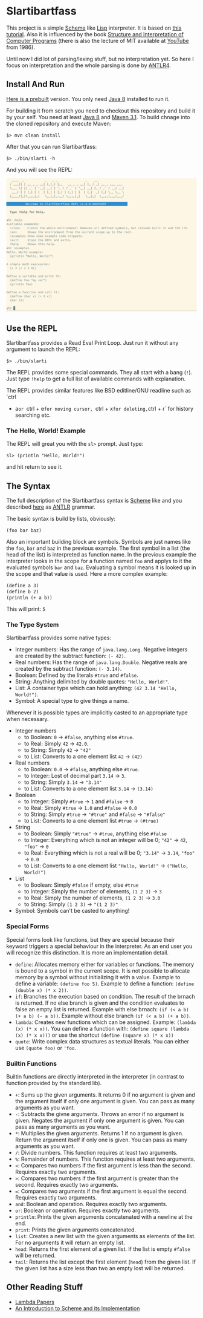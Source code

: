 # Slartibartfass

This project is  a simple [Scheme][scheme] like [Lisp][lisp]  interpreter. It is
based on [this tutorial][mumbler]. Also it  is influenced by the book [Structure
and Interpretation  of Computer  Programs][sicp] (there is  also the  lecture of
MIT available at [YouTube][mit-sicp] from 1986).

Until now I did lot of parsing/lexing  stuff, but no interpretation yet. So here
I focus on interpretation and the whole parsing is done by [ANTLR4][antlr].

## Install And Run

[Here is  a prebuilt][dist] version.  You only  need [Java 8][jdk]  installed to
run it.
 
For building it from  scratch you need to checkout this  repository and build it
by your  self. You need  at least [Java 8][jdk]  and [Maven 3.1][mvn].  To build
chnage into the cloned repository and execute Maven:

    $> mvn clean install

After that you can run Slartibartfass:
   
    $> ./bin/slarti -h

And you will see the REPL:

![The REPL with some examples](repl_screenshot.png)

## Use the REPL

Slartibartfass  provides  a Read  Eval  Print  Loop.  Just  run it  without  any
argument to launch the REPL:

    $> ./bin/slarti

The REPL provides some special commands. They  all start with a bang (`!`). Just
type `!help` to get a full list of available commands with explanation.

The REPL provides similar features like  BSD editline/GNU readline such as `ctrl
+ a` or  `ctrl + e` for moving cursor,  `ctrl + x` for deleting, `ctrl  + r` for
history searching etc.

### The Hello, World! Example

The REPL will great you with the `sl>` prompt. Just type:

    sl> (println "Hello, World!")

and hit return to see it.
    
##  The Syntax

The full description  of the Slartibartfass syntax is  [Scheme][scheme] like and
you described [here][syntax] as [ANTLR][antlr] grammar.

The basic syntax is build by lists, obviously:

    (foo bar baz)

Also an  important building block are  symbols. Symbols are just  names like the
`foo`, `bar` and `baz` in the previous  example. The first symbol in a list (the
head of the list)  is interpreted as function name. In  the previous example the
interpreter looks in the  scope for a function named `foo` and  applys to it the
evaluated symbols `bar` and `baz`. Evaluating a  symbol means it is looked up in
the scope and that value is used. Here a more complex example:

    (define a 3)
    (define b 2)
    (println (+ a b))

This will print: `5`

### The Type System

Slartibartfass provides some native types:

- Integer numbers: Has the range of `java.lang.Long`. Negative integers
  are created by the subtract function: `(- 42)`.
- Real numbers: Has the range of `java.lang.Double`. Negative reals
  are created by the subtract function: `(- 3.14)`.
- Boolean: Defined by the literals `#true` and `#false`.
- String: Anything delimited by double quotes: `"Hello, World!"`.
- List: A container type which can hold anything: `(42 3.14 "Hello, World!")`.
- Symbol: A special type to give things a name.

Whenever it is possible types are implicitly casted to an appropriate
type when necessary.

- Integer numbers
    - to Boolean: `0` &rarr; `#false`, anything else `#true`. 
    - to Real: Simply `42` &rarr; `42.0`.
    - to String: Simply `42` &rarr; `"42"`
    - to List: Converts to a one element list `42` &rarr; `(42)`
- Real numbers
    - to Boolean: `0.0` &rarr; `#false`, anything else `#true`. 
    - to Integer: Lost of decimal part `3.14` &rarr; `3`.
    - to String: Simply `3.14` &rarr; `"3.14"`
    - to List: Converts to a one element list `3.14` &rarr; `(3.14)`
- Boolean
    - to Integer: Simply `#true` &rarr; `1` and `#false` &rarr; `0` 
    - to Real: Simply `#true` &rarr; `1.0` and `#false` &rarr; `0.0`
    - to String: Simply `#true` &rarr; `"#true"` and `#false` &rarr; `"#false"` 
    - to List: Converts to a one element list `#true` &rarr; `(#true)`
- String
    - to Boolean: Simply `"#true"` &rarr; `#true`, anything else `#false`
    - to Integer: Everything which is not an integer will be 0; `"42"`
      &rarr; `42`, `"foo"` &rarr; `0`
    - to Real: Everything which is not a real will be 0; `"3.14"` &rarr; 
      `3.14`, `"foo"` &rarr; `0.0`
    - to List: Converts to a one element list `"Hello, World!"` &rarr; `("Hello, World!")`
- List
    - to Boolean: Simply `#false` if empty, else `#true`
    - to Integer: Simply the number of elements, `(1 2 3)` &rarr; `3`
    - to Real: Simply the number of elements, `(1 2 3)` &rarr; `3.0`
    - to String: Simply `(1 2 3)` &rarr; `"(1 2 3)"` 
- Symbol: Symbols can't be casted to anything!

### Special Forms

Special forms  look like functions, but  they are special because  their keyword
triggers  a special  behaviour  in the  interpreter.  As an  end  user you  will
recognize this distinction. It is more an implementation detail.

- `define`: Allocates memory either for variables or functions. The memory 
            is bound to a symbol in the current scope. It is not possible
            to allocate memory by a symbol without initializing it with a
            value. Example to define a variable: `(define foo 5)`. Example
            to define a function: `(define (double x) (* x 2))`.
- `if`:     Branches the execution based on condition. The result of the 
            brnach is returned. If no else branch is given and the condition 
            evaluates to false an empty list is returned. Example with else
            brnach: `(if (< a b) (+ a b) (- a b))`. Example
            without else branch `(if (< a b) (+ a b))`.
- `lambda`: Creates new functions which can be  assigned. Example: 
            `(lambda (x) (* x x))`. You can define a function with: 
            `(define square (lambda (x) (* x x)))` or use the shortcut
            `(define (square x) (* x x))`
- `quote`:  Write complex data structures as textual literals. You can 
            either use `(quote foo)` or `'foo`. 

### Builtin Functions

Builtin functions  are directly interpreted  in the interpreter (in  contrast to
function provided by the standard lib).

- `+`:          Sums up the given arguments. It returns 0 if no argument 
                is given and the argument itself if only one argument is 
                given. You can pass as many arguments as you want.
- `-`:          Subtracts the givne arguments. Throws an error if no 
                argument is given. Negates the argument if only one 
                argument is given. You can pass as many arguments as you 
                want.
- `*`:          Multiplies the given arguments. Returns 1 if no argument 
                is given. Return the argument itself if only one is given. 
                You can pass as many arguments as you want.
- `/`:          Divide numbers. This function requires at least two arguments.
- `%`:          Remainder of numbers. This function requires at least two 
                arguments.
- `<`:          Compares two numbers if the first argument is less than 
                the second.  Requires exactly two arguments.
- `>`:          Compares two numbers if the first argument is greater 
                than the second. Requires exactly two arguments.
- `=`:          Compares two arguments if the first argument is equal the 
                second. Requires exactly two arguments.
- `and`:        Boolean and operation. Requires exactly two arguments. 
- `or`:         Boolean or operation. Requires exactly two arguments.
- `println`:    Prints the given arguments concatenated with a newline at the end.
- `print`:      Prints the given arguments concatenated.
- `list`:       Creates a new list with the given arguments as elements 
                of the list. For no arguments it will return an empty list.
- `head`:       Returns the first element of a given list. If the list is
                empty `#false` will be returned.
- `tail`:       Returns the list except the first element (`head`) from
                the given list. If the given list has a size less than 
                two an empty lost will be returned.

## Other Reading Stuff

- [Lambda Papers](http://library.readscheme.org/page1.html)
- [An Introduction to Scheme and its Implementation](http://www.cs.rpi.edu/academics/courses/fall00/ai/scheme/reference/schintro-v14/schintro_toc.html)

[antlr]:    http://www.antlr.org/
[dist]:     https://ci.weltraumschaf.de/job/Slartibartfass/lastSuccessfulBuild/artifact/target/slartibartfass.zip
[jdk]:      http://www.oracle.com/technetwork/java/javase/downloads/jdk8-downloads-2133151.html
[lisp]:     https://en.wikipedia.org/wiki/Lisp_(programming_language)
[mumbler]:  http://cesquivias.github.io/blog/2014/10/13/writing-a-language-in-truffle-part-1-a-simple-slow-interpreter/
[mvn]:      https://maven.apache.org/download.cgi
[sicp]:     https://github.com/sarabander/sicp-pdf
[scheme]:   https://en.wikipedia.org/wiki/Scheme_(programming_language)
[syntax]:   https://github.com/Weltraumschaf/slartibartfass/blob/master/src/main/antlr4/Slarti.g4
[mit-sicp]: https://www.youtube.com/playlist?list=PLE18841CABEA24090